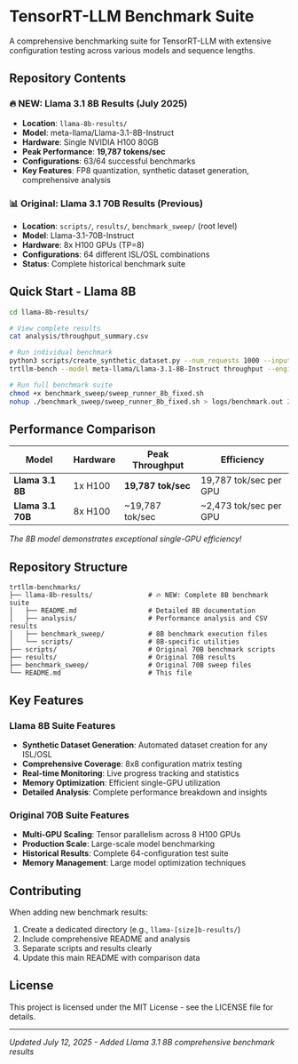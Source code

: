 # TensorRT-LLM Benchmark Suite

A comprehensive benchmarking suite for TensorRT-LLM with extensive configuration testing across various models and sequence lengths.

## Repository Contents

### 🔥 **NEW: Llama 3.1 8B Results** (July 2025)
- **Location**: `llama-8b-results/`
- **Model**: meta-llama/Llama-3.1-8B-Instruct
- **Hardware**: Single NVIDIA H100 80GB
- **Peak Performance**: **19,787 tokens/sec**
- **Configurations**: 63/64 successful benchmarks
- **Key Features**: FP8 quantization, synthetic dataset generation, comprehensive analysis

### 📊 **Original: Llama 3.1 70B Results** (Previous)
- **Location**: `scripts/`, `results/`, `benchmark_sweep/` (root level)
- **Model**: Llama-3.1-70B-Instruct  
- **Hardware**: 8x H100 GPUs (TP=8)
- **Configurations**: 64 different ISL/OSL combinations
- **Status**: Complete historical benchmark suite

## Quick Start - Llama 8B

```bash
cd llama-8b-results/

# View complete results
cat analysis/throughput_summary.csv

# Run individual benchmark
python3 scripts/create_synthetic_dataset.py --num_requests 1000 --input_length 128 --output_length 512 --output_file dataset.jsonl
trtllm-bench --model meta-llama/Llama-3.1-8B-Instruct throughput --engine_dir /path/to/engine --dataset dataset.jsonl

# Run full benchmark suite
chmod +x benchmark_sweep/sweep_runner_8b_fixed.sh
nohup ./benchmark_sweep/sweep_runner_8b_fixed.sh > logs/benchmark.out 2>&1 &
```

## Performance Comparison

| Model | Hardware | Peak Throughput | Efficiency |
|-------|----------|----------------|------------|
| **Llama 3.1 8B** | 1x H100 | **19,787 tok/sec** | 19,787 tok/sec per GPU |
| **Llama 3.1 70B** | 8x H100 | ~19,787 tok/sec | ~2,473 tok/sec per GPU |

*The 8B model demonstrates exceptional single-GPU efficiency!*

## Repository Structure

```
trtllm-benchmarks/
├── llama-8b-results/              # 🔥 NEW: Complete 8B benchmark suite
│   ├── README.md                  # Detailed 8B documentation
│   ├── analysis/                  # Performance analysis and CSV results
│   ├── benchmark_sweep/           # 8B benchmark execution files
│   └── scripts/                   # 8B-specific utilities
├── scripts/                       # Original 70B benchmark scripts
├── results/                       # Original 70B results
├── benchmark_sweep/               # Original 70B sweep files
└── README.md                      # This file
```

## Key Features

### Llama 8B Suite Features
- **Synthetic Dataset Generation**: Automated dataset creation for any ISL/OSL
- **Comprehensive Coverage**: 8x8 configuration matrix testing
- **Real-time Monitoring**: Live progress tracking and statistics
- **Memory Optimization**: Efficient single-GPU utilization
- **Detailed Analysis**: Complete performance breakdown and insights

### Original 70B Suite Features  
- **Multi-GPU Scaling**: Tensor parallelism across 8 H100 GPUs
- **Production Scale**: Large-scale model benchmarking
- **Historical Results**: Complete 64-configuration test suite
- **Memory Management**: Large model optimization techniques

## Contributing

When adding new benchmark results:
1. Create a dedicated directory (e.g., `llama-[size]b-results/`)
2. Include comprehensive README and analysis
3. Separate scripts and results clearly
4. Update this main README with comparison data

## License

This project is licensed under the MIT License - see the LICENSE file for details.

---
*Updated July 12, 2025 - Added Llama 3.1 8B comprehensive benchmark results*
